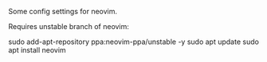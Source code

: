 Some config settings for neovim.

Requires unstable branch of neovim:

sudo add-apt-repository ppa:neovim-ppa/unstable -y
sudo apt update
sudo apt install neovim

